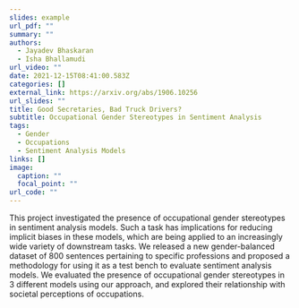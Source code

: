 ```yaml
---
slides: example
url_pdf: ""
summary: ""
authors:
  - Jayadev Bhaskaran
  - Isha Bhallamudi
url_video: ""
date: 2021-12-15T08:41:00.583Z
categories: []
external_link: https://arxiv.org/abs/1906.10256
url_slides: ""
title: Good Secretaries, Bad Truck Drivers?
subtitle: Occupational Gender Stereotypes in Sentiment Analysis
tags:
  - Gender
  - Occupations
  - Sentiment Analysis Models
links: []
image:
  caption: ""
  focal_point: ""
url_code: ""
---
```

<!--StartFragment-->

This project investigated the presence of occupational gender stereotypes in sentiment analysis models. Such a task has implications for reducing implicit biases in these models, which are being applied to an increasingly wide variety of downstream tasks. We released a new gender-balanced dataset of 800 sentences pertaining to specific professions and proposed a methodology for using it as a test bench to evaluate sentiment analysis models. We evaluated the presence of occupational gender stereotypes in 3 different models using our approach, and explored their relationship with societal perceptions of occupations.



<!--EndFragment-->